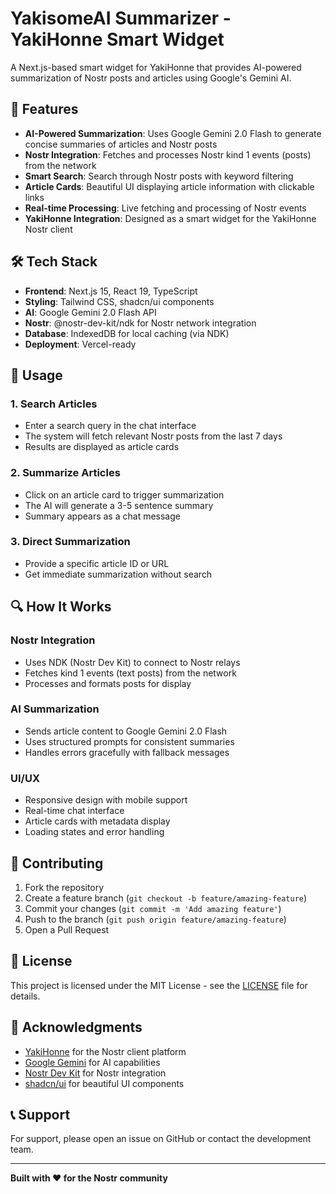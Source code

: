 # YakisomeAI Summarizer - YakiHonne Smart Widget

A Next.js-based smart widget for YakiHonne that provides AI-powered summarization of Nostr posts and articles using Google's Gemini AI.

## 🚀 Features

- **AI-Powered Summarization**: Uses Google Gemini 2.0 Flash to generate concise summaries of articles and Nostr posts
- **Nostr Integration**: Fetches and processes Nostr kind 1 events (posts) from the network
- **Smart Search**: Search through Nostr posts with keyword filtering
- **Article Cards**: Beautiful UI displaying article information with clickable links
- **Real-time Processing**: Live fetching and processing of Nostr events
- **YakiHonne Integration**: Designed as a smart widget for the YakiHonne Nostr client

## 🛠️ Tech Stack

- **Frontend**: Next.js 15, React 19, TypeScript
- **Styling**: Tailwind CSS, shadcn/ui components
- **AI**: Google Gemini 2.0 Flash API
- **Nostr**: @nostr-dev-kit/ndk for Nostr network integration
- **Database**: IndexedDB for local caching (via NDK)
- **Deployment**: Vercel-ready



## 🎯 Usage

### 1. Search Articles
- Enter a search query in the chat interface
- The system will fetch relevant Nostr posts from the last 7 days
- Results are displayed as article cards

### 2. Summarize Articles
- Click on an article card to trigger summarization
- The AI will generate a 3-5 sentence summary
- Summary appears as a chat message

### 3. Direct Summarization
- Provide a specific article ID or URL
- Get immediate summarization without search

## 🔍 How It Works

### Nostr Integration
- Uses NDK (Nostr Dev Kit) to connect to Nostr relays
- Fetches kind 1 events (text posts) from the network
- Processes and formats posts for display

### AI Summarization
- Sends article content to Google Gemini 2.0 Flash
- Uses structured prompts for consistent summaries
- Handles errors gracefully with fallback messages

### UI/UX
- Responsive design with mobile support
- Real-time chat interface
- Article cards with metadata display
- Loading states and error handling



## 🤝 Contributing

1. Fork the repository
2. Create a feature branch (`git checkout -b feature/amazing-feature`)
3. Commit your changes (`git commit -m 'Add amazing feature'`)
4. Push to the branch (`git push origin feature/amazing-feature`)
5. Open a Pull Request

## 📝 License

This project is licensed under the MIT License - see the [LICENSE](LICENSE) file for details.

## 🙏 Acknowledgments

- [YakiHonne](https://yakihonne.com/) for the Nostr client platform
- [Google Gemini](https://ai.google.dev/) for AI capabilities
- [Nostr Dev Kit](https://github.com/nostr-dev-kit/ndk) for Nostr integration
- [shadcn/ui](https://ui.shadcn.com/) for beautiful UI components

## 📞 Support

For support, please open an issue on GitHub or contact the development team.

---

**Built with ❤️ for the Nostr community** 